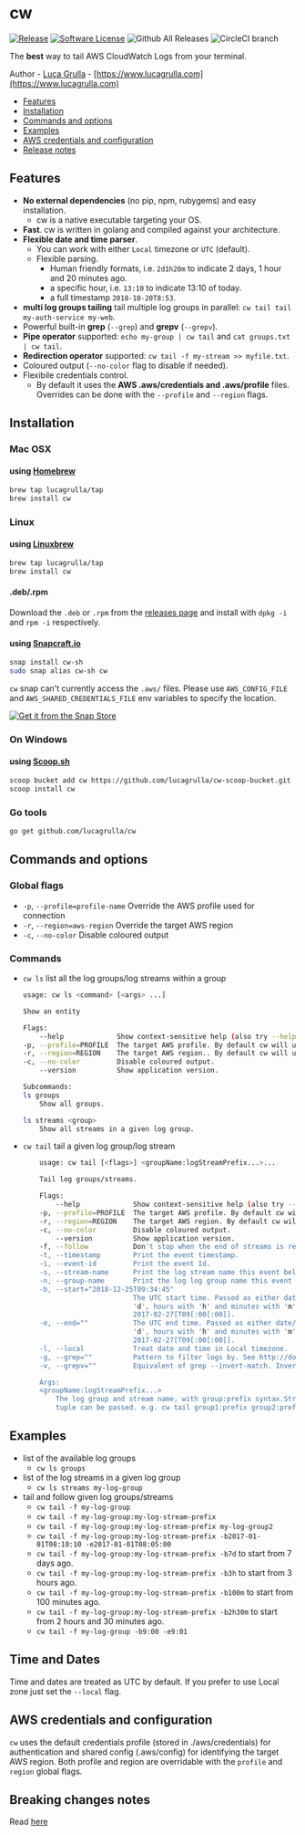 # cw

[![Release](https://img.shields.io/github/release/lucagrulla/cw.svg?style=flat-square)](https://github.com/lucagrulla/cw/releases/latest)
[![Software License](https://img.shields.io/badge/license-apache2-brightgreen.svg?style=flat-square)](LICENSE.md)
![Github All Releases](https://img.shields.io/github/downloads/lucagrulla/cw/total.svg)
![CircleCI branch](https://img.shields.io/circleci/project/github/lucagrulla/cw/master.svg?label=CircleCI)

The **best** way to tail AWS CloudWatch Logs from your terminal.

Author - [Luca Grulla](https://www.lucagrulla.com)  - [https://www.lucagrulla.com](https://www.lucagrulla.com)


* [Features](##features)
* [Installation](#installation)
* [Commands and options](#commands-and-options)
* [Examples](#examples)
* [AWS credentials and configuration](#AWS-credentials-and-configuration)
* [Release notes](https://github.com/lucagrulla/cw/wiki/Release-notes)

## Features

* **No external dependencies** (no pip, npm, rubygems) and easy installation.
  * cw is a native executable targeting your OS.
* **Fast**. cw is written in golang and compiled against your architecture.
* **Flexible date and time parser**.
  * You can work with either `Local` timezone or `UTC` (default).
  * Flexible parsing.
    * Human friendly formats, i.e. `2d1h20m` to indicate 2 days, 1 hour and 20 minutes ago.
    * a specific hour, i.e. `13:10` to indicate 13:10 of today.
    * a full timestamp `2018-10-20T8:53`.
* **multi log groups tailing** tail multiple log groups  in parallel: `cw tail tail my-auth-service my-web`.
* Powerful built-in **grep** (`--grep`) and **grepv** (`--grepv`).
* **Pipe operator** supported:  `echo my-group | cw tail` and `cat groups.txt | cw tail`. 
* **Redirection operator** supported: `cw tail -f my-stream >> myfile.txt`.
* Coloured output (`--no-color` flag to disable if needed).
* Flexibile credentials control.
  * By default it uses the **AWS .aws/credentials and .aws/profile** files. Overrides can be done with the  `--profile` and `--region` flags.

## Installation

### Mac OSX

#### using [Homebrew](https://brew.sh)

```bash
brew tap lucagrulla/tap
brew install cw
```

### Linux

#### using [Linuxbrew](https://linuxbrew.sh/brew/)

```bash
brew tap lucagrulla/tap
brew install cw
```

#### .deb/.rpm

Download the ```.deb``` or ```.rpm``` from the [releases page](https://github.com/lucagrulla/cw/releases/latest) and install with ````dpkg -i```` and ````rpm -i```` respectively.

#### using [Snapcraft.io](https://snapcraft.io)

```bash
snap install cw-sh
sudo snap alias cw-sh cw
```

 `cw` snap can't currently access the `.aws/` files. 
 Please use `AWS_CONFIG_FILE` and `AWS_SHARED_CREDENTIALS_FILE` env variables to specify the location.
<!-- `cw` runs with strict confinement; the `personal-files` interface connection is required to have acces to `.aws/config` and `.aws/credentials` files -->

[![Get it from the Snap Store](https://snapcraft.io/static/images/badges/en/snap-store-white.svg)](https://snapcraft.io/cw-sh)

### On Windows

#### using [Scoop.sh](https://scoop.sh/)

```bash
scoop bucket add cw https://github.com/lucagrulla/cw-scoop-bucket.git
scoop install cw
```

### Go tools

```bash
go get github.com/lucagrulla/cw
```

## Commands and options

### Global flags

* `-p`, `--profile=profile-name` Override the AWS profile used for connection
* `-r`, `--region=aws-region` Override the target AWS region
* `-c`, `--no-color`         Disable coloured output

### Commands

* `cw ls` list all the log groups/log streams within a group
    ```bash
    usage: cw ls <command> [<args> ...]

    Show an entity

    Flags:
        --help             Show context-sensitive help (also try --help-long and --help-man).
    -p, --profile=PROFILE  The target AWS profile. By default cw will use the default profile defined in the .aws/credentials file.
    -r, --region=REGION    The target AWS region.. By default cw will use the default region defined in the .aws/credentials file.
    -c, --no-color         Disable coloured output.
        --version          Show application version.

    Subcommands:
    ls groups
        Show all groups.

    ls streams <group>
        Show all streams in a given log group.
    ```
* `cw tail` tail a given log group/log stream
    ```bash
        usage: cw tail [<flags>] <groupName:logStreamPrefix...>...

        Tail log groups/streams.

        Flags:
            --help             Show context-sensitive help (also try --help-long and --help-man).
        -p, --profile=PROFILE  The target AWS profile. By default cw will use the default profile defined in the .aws/credentials file.
        -r, --region=REGION    The target AWS region. By default cw will use the default region defined in the .aws/credentials file.
        -c, --no-color         Disable coloured output.
            --version          Show application version.
        -f, --follow           Don't stop when the end of streams is reached, but rather wait for additional data to be appended.
        -t, --timestamp        Print the event timestamp.
        -i, --event-id         Print the event Id.
        -s, --stream-name      Print the log stream name this event belongs to.
        -n, --group-name       Print the log log group name this event belongs to.
        -b, --start="2018-12-25T09:34:45"
                               The UTC start time. Passed as either date/time or human-friendly format. The human-friendly format accepts the number of days, hours and minutes prior to the present. Denote days with
                               'd', hours with 'h' and minutes with 'm' i.e. 80m, 4h30m, 2d4h. If just time is used (format: hh[:mm]) it is expanded to today at the given time. Full available date/time format:
                               2017-02-27[T09[:00[:00]].
        -e, --end=""           The UTC end time. Passed as either date/time or human-friendly format. The human-friendly format accepts the number of days, hours and minutes prior to the present. Denote days with
                               'd', hours with 'h' and minutes with 'm' i.e. 80m, 4h30m, 2d4h. If just time is used (format: hh[:mm]) it is expanded to today at the given time. Full available date/time format:
                               2017-02-27[T09[:00[:00]].
        -l, --local            Treat date and time in Local timezone.
        -g, --grep=""          Pattern to filter logs by. See http://docs.aws.amazon.com/AmazonCloudWatch/latest/logs/FilterAndPatternSyntax.html for syntax.
        -v, --grepv=""         Equivalent of grep --invert-match. Invert match pattern to filter logs by.

        Args:
        <groupName:logStreamPrefix...>
            The log group and stream name, with group:prefix syntax.Stream name can be just the prefix. If no stream name is specified all stream names in the given group will be tailed.Multiple group/stream
            tuple can be passed. e.g. cw tail group1:prefix group2:prefix group3:prefix.     
    ```

## Examples

* list of the available log groups
  * `cw ls groups`
* list of the log streams in a given log group
  * `cw ls streams my-log-group`
* tail and follow given log groups/streams
  * `cw tail -f my-log-group`
  * `cw tail -f my-log-group:my-log-stream-prefix`
  * `cw tail -f my-log-group:my-log-stream-prefix my-log-group2`
  * `cw tail -f my-log-group:my-log-stream-prefix -b2017-01-01T08:10:10 -e2017-01-01T08:05:00`  
  * `cw tail -f my-log-group:my-log-stream-prefix -b7d` to start from 7 days ago.
  * `cw tail -f my-log-group:my-log-stream-prefix -b3h` to start from 3 hours ago.
  * `cw tail -f my-log-group:my-log-stream-prefix -b100m`  to start from 100 minutes ago.
  * `cw tail -f my-log-group:my-log-stream-prefix -b2h30m`  to start from 2 hours and 30 minutes ago.
  * `cw tail -f my-log-group -b9:00 -e9:01`

## Time and Dates

Time and dates are treated as UTC by default.
If you prefer to use Local zone just set the ```--local``` flag.

## AWS credentials and configuration

`cw` uses the default credentials profile (stored in ./aws/credentials) for authentication and shared config (.aws/config) for identifying the target AWS region. Both profile and region are overridable with the  `profile` and `region` global flags.

## Breaking changes notes
Read [here](https://github.com/lucagrulla/cw/wiki/Breaking-changes-notes)
